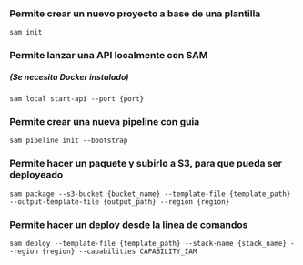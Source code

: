 ### Permite crear un nuevo proyecto a base de una plantilla
`sam init`

### Permite lanzar una API localmente con SAM
##### (Se necesita Docker instalado)
`sam local start-api --port {port}`

### Permite crear una nueva pipeline con guia
`sam pipeline init --bootstrap`

### Permite hacer un paquete y subirlo a S3, para que pueda ser deployeado
`sam package --s3-bucket {bucket_name} --template-file {template_path} --output-template-file {output_path} --region {region}`

### Permite hacer un deploy desde la linea de comandos
`sam deploy --template-file {template_path} --stack-name {stack_name} --region {region} --capabilities CAPABILITY_IAM `